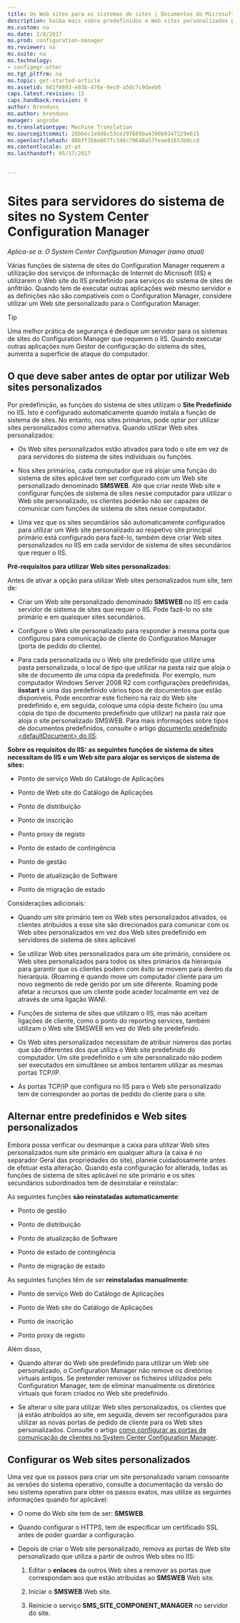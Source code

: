 ```yaml
---
title: Os Web sites para os sistemas de sites | Documentos do Microsoft
description: Saiba mais sobre predefinidos e Web sites personalizados para servidores de sistema de sites no System Center Configuration Manager.
ms.custom: na
ms.date: 2/8/2017
ms.prod: configuration-manager
ms.reviewer: na
ms.suite: na
ms.technology:
- configmgr-other
ms.tgt_pltfrm: na
ms.topic: get-started-article
ms.assetid: 681f0893-e83b-476e-9ec0-a5dc7c9deeb6
caps.latest.revision: 15
caps.handback.revision: 0
author: Brenduns
ms.author: brenduns
manager: angrobe
ms.translationtype: Machine Translation
ms.sourcegitcommit: 26bbec1e8d6c53ce297689ba4390b9347229eb15
ms.openlocfilehash: 886ff3b8e867fc340c79648a57feae81653b0ccd
ms.contentlocale: pt-pt
ms.lasthandoff: 05/17/2017


---
```

# <a name="websites-for-site-system-servers-in-system-center-configuration-manager"></a>Sites para servidores do sistema de sites no System Center Configuration Manager

*Aplica-se a: O System Center Configuration Manager (ramo atual)*

Várias funções de sistema de sites do Configuration Manager requerem a utilização dos serviços de informação de Internet do Microsoft (IIS) e utilizarem o Web site do IIS predefinido para serviços do sistema de sites de anfitrião. Quando tem de executar outras aplicações web mesmo servidor e as definições não são compatíveis com o Configuration Manager, considere utilizar um Web site personalizado para o Configuration Manager.  

> [!TIP]  
>  Uma melhor prática de segurança é dedique um servidor para os sistemas de sites do Configuration Manager que requerem o IIS. Quando executar outras aplicações num Gestor de configuração do sistema de sites, aumenta a superfície de ataque do computador.  




##  <a name="BKMK_What2Know"></a>O que deve saber antes de optar por utilizar Web sites personalizados  
 Por predefinição, as funções do sistema de sites utilizam o **Site Predefinido** no IIS. Isto é configurado automaticamente quando instala a função de sistema de sites. No entanto, nos sites primários, pode optar por utilizar sites personalizados como alternativa. Quando utilizar Web sites personalizados:  

-   Os Web sites personalizados estão ativados para todo o site em vez de para servidores do sistema de sites individuais ou funções.  

-   Nos sites primários, cada computador que irá alojar uma função do sistema de sites aplicável tem ser configurado com um Web site personalizado denominado **SMSWEB**. Até que criar neste Web site e configurar funções de sistema de sites nesse computador para utilizar o Web site personalizado, os clientes poderão não ser capazes de comunicar com funções de sistema de sites nesse computador.  

-   Uma vez que os sites secundários são automaticamente configurados para utilizar um Web site personalizado ao respetivo site principal primário está configurado para fazê-lo, também deve criar Web sites personalizados no IIS em cada servidor de sistema de sites secundários que requer o IIS.  


  **Pré-requisitos para utilizar Web sites personalizados:**  

 Antes de ativar a opção para utilizar Web sites personalizados num site, tem de:  

-   Criar um Web site personalizado denominado **SMSWEB** no IIS em cada servidor de sistema de sites que requer o IIS. Pode fazê-lo no site primário e em quaisquer sites secundários.  

-   Configure o Web site personalizado para responder à mesma porta que configurou para comunicação de cliente do Configuration Manager (porta de pedido do cliente).  

-   Para cada personalizada ou o Web site predefinido que utilize uma pasta personalizada, o local de tipo que utilizar na pasta raiz que aloja o site de documento de uma cópia da predefinida. Por exemplo, num computador Windows Server 2008 R2 com configurações predefinidas, **iisstart** é uma das predefinido vários tipos de documentos que estão disponíveis. Pode encontrar este ficheiro na raiz do Web site predefinido e, em seguida, coloque uma cópia deste ficheiro (ou uma cópia do tipo de documento predefinido que utilizar) na pasta raiz que aloja o site personalizado SMSWEB. Para mais informações sobre tipos de documentos predefinidos, consulte o artigo [documento predefinido &lt;defaultDocument\> do IIS](http://www.iis.net/configreference/system.webserver/defaultdocument).  

**Sobre os requisitos do IIS:**
**as seguintes funções de sistema de sites necessitam do IIS e um Web site para alojar os serviços de sistema de sites:**  

-   Ponto de serviço Web do Catálogo de Aplicações  

-   Ponto de Web site do Catálogo de Aplicações  

-   Ponto de distribuição  

-   Ponto de inscrição  

-   Ponto proxy de registo  

-   Ponto de estado de contingência  

-   Ponto de gestão  

-   Ponto de atualização de Software  

-   Ponto de migração de estado  

Considerações adicionais:  

-   Quando um site primário tem os Web sites personalizados ativados, os clientes atribuídos a esse site são direcionados para comunicar com os Web sites personalizados em vez dos Web sites predefinido em servidores de sistema de sites aplicável  

-   Se utilizar Web sites personalizados para um site primário, considere os Web sites personalizados para todos os sites primários da hierarquia para garantir que os clientes podem com êxito se movem para dentro da hierarquia. (Roaming é quando move um computador cliente para um novo segmento de rede gerido por um site diferente. Roaming pode afetar a recursos que um cliente pode aceder localmente em vez de através de uma ligação WAN).  

-   Funções de sistema de sites que utilizam o IIS, mas não aceitam ligações de cliente, como o ponto do reporting services, também utilizam o Web site SMSWEB em vez do Web site predefinido.  

-   Os Web sites personalizados necessitam de atribuir números das portas que são diferentes dos que utiliza o Web site predefinido do computador. Um site predefinido e um site personalizado não podem ser executados em simultâneo se ambos tentarem utilizar as mesmas portas TCP/IP.  

-   As portas TCP/IP que configura no IIS para o Web site personalizado tem de corresponder ao portas de pedido do cliente para o site.  

## <a name="switch-between-default-and-custom-websites"></a>Alternar entre predefinidos e Web sites personalizados  
Embora possa verificar ou desmarque a caixa para utilizar Web sites personalizados num site primário em qualquer altura (a caixa é no separador Geral das propriedades do site), planeie cuidadosamente antes de efetuar esta alteração. Quando esta configuração for alterada, todas as funções de sistema de sites aplicável no site primário e os sites secundários subordinados tem de desinstalar e reinstalar:  

As seguintes funções **são reinstaladas automaticamente**:  

-   Ponto de gestão  

-   Ponto de distribuição  

-   Ponto de atualização de Software  

-   Ponto de estado de contingência  

-   Ponto de migração de estado  

As seguintes funções têm de ser **reinstaladas manualmente**:  

-   Ponto de serviço Web do Catálogo de Aplicações  

-   Ponto de Web site do Catálogo de Aplicações  

-   Ponto de inscrição  

-   Ponto proxy de registo  

Além disso,  

-   Quando alterar do Web site predefinido para utilizar um Web site personalizado, o Configuration Manager não remove os diretórios virtuais antigos. Se pretender remover os ficheiros utilizados pelo Configuration Manager, tem de eliminar manualmente os diretórios virtuais que foram criados no Web site predefinido.  

-   Se alterar o site para utilizar Web sites personalizados, os clientes que já estão atribuídos ao site, em seguida, devem ser reconfigurados para utilizar as novas portas de pedido de cliente para os Web sites personalizados. Consulte o artigo [como configurar as portas de comunicação de clientes no System Center Configuration Manager](../../../core/clients/deploy/configure-client-communication-ports.md).  

## <a name="set-up-custom-websites"></a>Configurar os Web sites personalizados  
Uma vez que os passos para criar um site personalizado variam consoante as versões do sistema operativo, consulte a documentação da versão do seu sistema operativo para obter os passos exatos, mas utilize as seguintes informações quando for aplicável:  

-   O nome do Web site tem de ser: **SMSWEB**.  

-   Quando configurar o HTTPS, tem de especificar um certificado SSL antes de poder guardar a configuração.  

-   Depois de criar o Web site personalizado, remova as portas de Web site personalizado que utiliza a partir de outros Web sites no IIS:  

    1.  Editar o **enlaces** da outros Web sites a remover as portas que correspondam aos que estão atribuídas ao **SMSWEB** Web site.  

    2.  Iniciar o **SMSWEB** Web site.  

    3.  Reinicie o serviço **SMS_SITE_COMPONENT_MANAGER** no servidor do site.  


